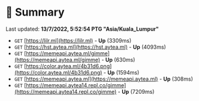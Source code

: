 # 📖 Summary
Last updated: **13/7/2022, 5:52:54 PTG "Asia/Kuala_Lumpur"**

- `GET` [https://lilr.ml](https://lilr.ml) - **Up** (3309ms)
- `GET` [https://hst.aytea.ml](https://hst.aytea.ml) - **Up** (4093ms)
- `GET` [https://memeapi.aytea.ml/gimme](https://memeapi.aytea.ml/gimme) - **Up** (630ms)
- `GET` [https://color.aytea.ml/4b31d6.png](https://color.aytea.ml/4b31d6.png) - **Up** (1594ms)
- `GET` [https://memeapi.aytea.ml](https://memeapi.aytea.ml) - **Up** (308ms)
- `GET` [https://memeapi.aytea14.repl.co/gimme](https://memeapi.aytea14.repl.co/gimme) - **Up** (7209ms)
